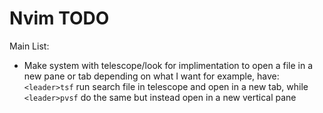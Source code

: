 # Nvim TODO

Main List:

 - Make system with telescope/look for implimentation to open a file in a new
    pane or tab depending on what I want for example, have:
    `<leader>tsf` run search file in telescope and open in a new tab, while
    `<leader>pvsf` do the same but instead open in a new vertical pane
